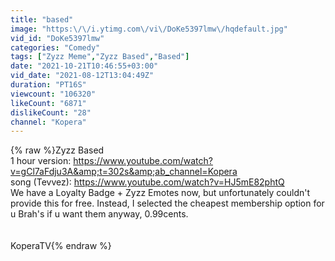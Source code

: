 ```yaml
---
title: "based"
image: "https:\/\/i.ytimg.com\/vi\/DoKe5397lmw\/hqdefault.jpg"
vid_id: "DoKe5397lmw"
categories: "Comedy"
tags: ["Zyzz Meme","Zyzz Based","Based"]
date: "2021-10-21T10:46:55+03:00"
vid_date: "2021-08-12T13:04:49Z"
duration: "PT16S"
viewcount: "106320"
likeCount: "6871"
dislikeCount: "28"
channel: "Kopera"
---
```

{% raw %}Zyzz Based<br />1 hour version: <a rel="nofollow" target="blank" href="https://www.youtube.com/watch?v=gCl7aFdju3A&amp;t=302s&amp;ab_channel=Kopera">https://www.youtube.com/watch?v=gCl7aFdju3A&amp;t=302s&amp;ab_channel=Kopera</a><br />song (Tevvez): <a rel="nofollow" target="blank" href="https://www.youtube.com/watch?v=HJ5mE82phtQ">https://www.youtube.com/watch?v=HJ5mE82phtQ</a><br />We have a Loyalty Badge + Zyzz Emotes now, but unfortunately couldn't provide this for free. Instead, I selected the cheapest membership option for u Brah's if u want them anyway, 0.99cents.<br /><br /><br />KoperaTV{% endraw %}
